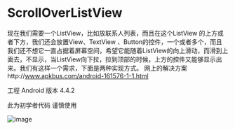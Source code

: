 ScrollOverListView
==================

现在我们需要一个ListView，比如放联系人列表，而且在这个ListView 的上方或者下方，我们还会放置View、TextView  、Button的控件，一个或者多个，而且我们还不想它一直占据着屏幕空间，希望它能随着ListView的向上滑动，而滑到上面去，不显示，当ListView向下拉，拉到顶部的时候，上方的控件又能够显示出来。我们有这样一个需求，下面是两种实现方式。  网上的解决方案http://www.apkbus.com/android-161576-1-1.html



工程 Android 版本 4.4.2

此为初学者代码 谨慎使用


![image](https://github.com/feiongithub/ScrollOverListView/apkScreenshot.png)
